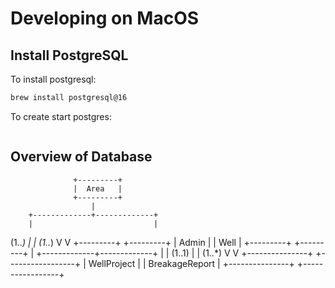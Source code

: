 # Developing on MacOS

## Install PostgreSQL

To install postgresql:
```bash
brew install postgresql@16
```

To create start postgres:
```bash

```

## Overview of Database

                  +---------+
                  |  Area   |
                  +---------+
                      |
        +-------------+-------------+
        |                           |
(1..*)  |                           | (1..*)
        V                           V
   +---------+                   +---------+
   |  Admin  |                   |   Well  |
   +---------+                   +---------+
                                      |
                        +-------------+-------------+
                        |                           |
                 (1..1) |                           | (1..*)
                        V                           V
               +---------------+           +-----------------+
               |  WellProject  |           | BreakageReport  |
               +---------------+           +-----------------+




